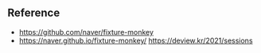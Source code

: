 ## Reference
- <https://github.com/naver/fixture-monkey>
- <https://naver.github.io/fixture-monkey/>
https://deview.kr/2021/sessions